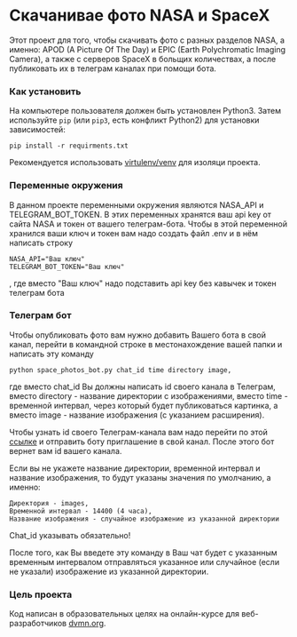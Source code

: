 # Скачанивае фото NASA и SpaceX

Этот проект для того, чтобы скачивать фото с разных разделов NASA, а именно: APOD (A Picture Of The Day) и EPIC (Earth Polychromatic Imaging Camera), а также с серверов SpaceX в больщих количествах, а после публиковать их в телеграм каналах при помощи бота.

### Как установить

На компьютере пользователя должен быть установлен Python3.
Затем используйте `pip` (или `pip3`, есть конфликт Python2) для установки зависимостей:
```
pip install -r requirments.txt
``` 
Рекомендуется использовать [virtulenv/venv](https://docs.pythpn.org/3/library/venv.html) для изоляци проекта.

### Переменные окружения

В данном проекте переменными окружения являются NASA_API и TELEGRAM_BOT_TOKEN. В этих переменных хранятся ваш api key от сайта NASA и токен от вашего телеграм-бота. Чтобы в этой переменной хранился ваши ключ и токен вам надо создать файл .env и в нём написать строку
```
NASA_API="Ваш ключ"
TELEGRAM_BOT_TOKEN="Ваш ключ"
``` 
, где вместо "Ваш ключ" надо подставить api key без кавычек и токен телеграм бота 

### Телеграм бот

Чтобы опубликовать фото вам нужно добавить Вашего бота в свой канал, перейти в командной строке в местонахождение вашей папки и написать эту команду
```
python space_photos_bot.py chat_id time directory image,
```
где вместо chat_id Вы должны написать id своего канала в Телеграм, вместо directory - название директории с изображениями, вместо time - временной интервал, через который будет публиковаться картинка, а вместо image - название изображения (с указанием расширения).

Чтобы узнать id своего Телеграм-канала вам надо перейти по этой [ссылке](https://t.me/username_to_id_bot) и отправить боту приглашение в свой канал. После этого бот вернет вам id вашего канала.

Если вы не укажете название директории, временной интервал и название изображения, то будут указаны значения по умолчанию, а именно:
```
Директория - images,
Временной интервал - 14400 (4 часа),
Название изображения - случайное изображение из указанной директории
```

Chat_id указывать обязательно!


После того, как Вы введете эту команду в Ваш чат будет с указанным временным интервалом отправляться указанное или случайное (если не указали) изображение из указанной директории. 

### Цель проекта

Код написан в образовательных целях на онлайн-курсе для веб-разработчиков [dvmn.org](https://dvmn.org).